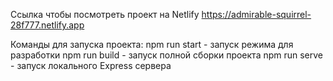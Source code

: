 Ссылка чтобы посмотреть проект на Netlify https://admirable-squirrel-28f777.netlify.app

Команды для запуска проекта: 
    npm run start - запуск режима для разработки
    npm run build - запуск полной сборки проекта
    npm run serve - запуск локального Express сервера